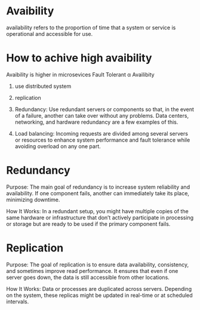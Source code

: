 # Avaibility
availability refers to the proportion of time that a system or service is operational and accessible for use.
# How to achive high avaibility
Avaibility is higher in microsevices
Fault Tolerant α Availibity
1. use distributed system
2. replication
3. Redundancy: Use redundant servers or components so that, in the event of a failure, another can take over without any problems. 
Data centers, networking, and hardware redundancy are a few examples of this.

4. Load balancing: Incoming requests are divided among several servers or resources to enhance system performance and fault 
tolerance while avoiding overload on any one part.

# Redundancy
Purpose:
The main goal of redundancy is to increase system reliability and availability. If one component fails, another can immediately take 
its place, minimizing downtime.

How It Works:
In a redundant setup, you might have multiple copies of the same hardware or infrastructure that don’t actively participate
in processing or storage but are ready to be used if the primary component fails.

# Replication
Purpose:
The goal of replication is to ensure data availability, consistency, and sometimes improve read performance. 
It ensures that even if one server goes down, the data is still accessible from other locations.

How It Works:
Data or processes are duplicated across servers. Depending on the system, these replicas might be updated in real-time or at scheduled intervals.

